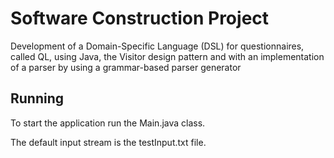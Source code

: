 # Software Construction Project
Development of a Domain-Specific Language (DSL) for questionnaires, called QL, using Java, the Visitor design pattern and with an implementation of a parser by using a grammar-based parser generator

## Running
To start the application run the Main.java class.

The default input stream is the testInput.txt file.
